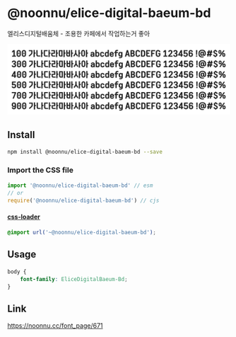# @noonnu/elice-digital-baeum-bd

엘리스디지털배움체 - 조용한 카페에서 작업하는거 좋아

![example](./example.png)

## Install

```bash
npm install @noonnu/elice-digital-baeum-bd --save
```

### Import the CSS file

```js
import '@noonnu/elice-digital-baeum-bd' // esm
// or
require('@noonnu/elice-digital-baeum-bd') // cjs
```

#### [css-loader](https://github.com/webpack-contrib/css-loader)

```css
@import url('~@noonnu/elice-digital-baeum-bd');
```

## Usage

```css
body {
    font-family: EliceDigitalBaeum-Bd;
}
```

## Link

https://noonnu.cc/font_page/671
